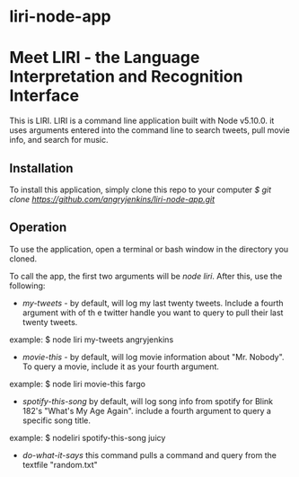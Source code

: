 # liri-node-app
Meet LIRI - the Language Interpretation and Recognition Interface
=================================================================


This is LIRI. LIRI is a command line application built with Node v5.10.0. it uses arguments entered into the command line to search tweets, pull movie info, and search for music.

Installation
------------

To install this application, simply clone this repo to your computer
*$ git clone https://github.com/angryjenkins/liri-node-app.git*

Operation
---------

To use the application, open a terminal or bash window in the directory you cloned.

To call the app, the first two arguments will be *node liri*. After this, use the following:

* *my-tweets* - by default, will log my last twenty tweets. Include a fourth argument with of th e twitter handle you want to query to pull their last twenty tweets.

example: $ node liri my-tweets angryjenkins

* *movie-this* - by default, will log movie information about "Mr. Nobody". To query a movie, include it as your fourth argument.

example: $ node liri movie-this fargo

* *spotify-this-song* by default, will log song info from spotify for Blink 182's "What's My Age Again". include a fourth argument to query a specific song title.

example: $ nodeliri spotify-this-song juicy

* *do-what-it-says* this  command pulls a command and query from the textfile "random.txt"
